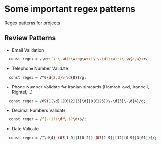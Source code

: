 
# Some important regex patterns

Regex patterns for projects



## Review Patterns

- Email Validation
```bash
  const regex = /\w+([\-\.\d]?\w)*@\w+([\-\.\d]?\w)*(\.\w{2,3})+/
```
- Telephone Number Validate
```bash
  const regex = /^0\d{2,3}\-\d{8}$/g;
```
- Phone Number Validate for Iranian simcards (Hamrah-aval, Irancell, Rightel, ..)
```bash
  const regex = /09(1[\d]|2[012]|3[\d]|9[0123])\-\d{3}\-\d{4}/g;
```  
- Decimal Numbers Validate
```bash
  const regex = /^[-+]?(\d*\.)?\d+$/;
```
- Date Validate
```bash
  const regex = /^\d{4}-(0?[1-9]|1[0-2])-(0?[1-9]|[12][0-9]|3[01])$/;
```  




